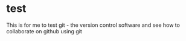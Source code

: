 # test
This is for me to test git - the version control software and see how to collaborate on github using git
